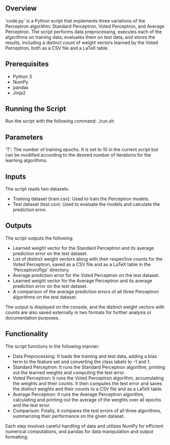 ## Overview
'code.py' is a Python script that implements three variations of the Perceptron algorithm: Standard Perceptron, Voted Perceptron, and Average Perceptron. The script performs data preprocessing, executes each of the algorithms on training data, evaluates them on test data, and stores the results, including a distinct count of weight vectors learned by the Voted Perceptron, both as a CSV file and a LaTeX table.

## Prerequisites
- Python 3
- NumPy
- pandas
- Jinja2

## Running the Script
Run the script with the following command:
./run.sh

## Parameters
'T': The number of training epochs. It is set to 10 in the current script but can be modified according to the desired number of iterations for the learning algorithms.

## Inputs
The script reads two datasets:
- Training dataset (train.csv): Used to train the Perceptron models.
- Test dataset (test.csv): Used to evaluate the models and calculate the prediction error.

## Outputs
The script outputs the following:
- Learned weight vector for the Standard Perceptron and its average prediction error on the test dataset.
- List of distinct weight vectors along with their respective counts for the Voted Perceptron, saved as a CSV file and as a LaTeX table in the 'Perceptron/figs' directory.
- Average prediction error for the Voted Perceptron on the test dataset.
- Learned weight vector for the Average Perceptron and its average prediction error on the test dataset.
- A comparison of the average prediction errors of all three Perceptron algorithms on the test dataset.

The output is displayed on the console, and the distinct weight vectors with counts are also saved externally in two formats for further analysis or documentation purposes.

## Functionality
The script functions in the following manner:

- Data Preprocessing: It loads the training and test data, adding a bias term to the feature set and converting the class labels to -1 and 1.
- Standard Perceptron: It runs the Standard Perceptron algorithm, printing out the learned weights and computing the test error.
- Voted Perceptron: It runs the Voted Perceptron algorithm, accumulating the weights and their counts. It then computes the test error and saves the distinct weights and their counts to a CSV file and as a LaTeX table.
- Average Perceptron: It runs the Average Perceptron algorithm, calculating and printing out the average of the weights over all epochs and the test error.
- Comparison: Finally, it compares the test errors of all three algorithms, summarizing their performance on the given dataset.

Each step involves careful handling of data and utilizes NumPy for efficient numerical computations, and pandas for data manipulation and output formatting.